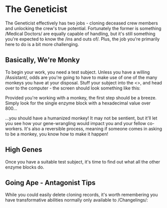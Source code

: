 The Geneticist
===

The Geneticist effectively has two jobs - cloning deceased crew members and unlocking the crew's true potential. Fortunately the former is something /Medical Doctors/ are equally capable of handling, but it's still something you're expected to know the /ins and outs of/. Plus, the job you're primarily here to do is a bit more challenging.

## Basically, We're Monky

To begin your work, you need a test subject.
Unless you have a willing /Assistant/, odds are you're going to have to make use of one of the many monkeys you have at your disposal. Stuff your subject into the <>, and head over to the computer - the screen should look something like this:
<image>

Provided you're working with a monkey, the first step should be a breeze. Simply look for the single enzyme block with a hexadecimal value over 800...

...you should have a humanized monkey! It may not be sentient, but it'll let you see how your gene-wrangling would impact you and your fellow co-workers. It's also a reversible process, meaning if someone comes in asking to be a monkey, you know how to make it happen!

## High Genes
Once you have a suitable test subject, it's time to find out what all the other enzyme blocks do.

## Going Ape - Antagonist Tips

While you could easily delete cloning records, it's worth remembering you have transformative abilities normally only available to /Changelings/:
